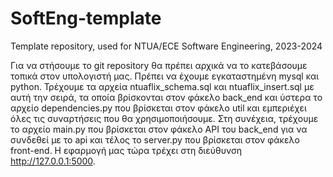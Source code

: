 # SoftEng-template

Template repository, used for NTUA/ECE Software Engineering, 2023-2024

Για να στήσουμε το git repository θα πρέπει αρχικά να το κατεβάσουμε τοπικά στον υπολογιστή μας. Πρέπει να έχουμε εγκαταστημένη mysql και python. Τρέχουμε τα αρχεία ntuaflix_schema.sql και ntuaflix_insert.sql με αυτή την σειρά, τα οποία βρίσκονται στον φάκελο back_end και ύστερα το αρχείο dependencies.py που βρίσκεται στον φάκελο util και εμπεριέχει όλες τις συναρτήσεις που θα χρησιμοποιήσουμε. Στη συνέχεια, τρέχουμε το αρχείο main.py που βρίσκεται στον φάκελο API του back_end για να συνδεθεί με το api και τέλος το server.py που βρίσκεται στον φάκελο front-end. Η εφαρμογή μας τώρα τρέχει στη διεύθυνση http://127.0.0.1:5000.
